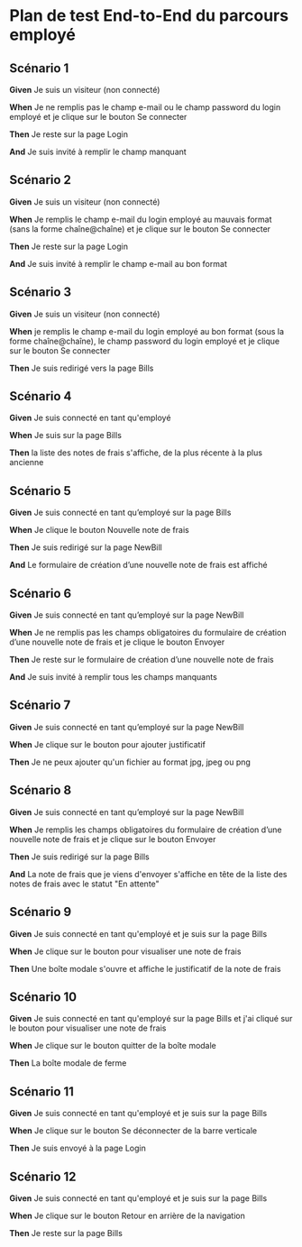 # Plan de test End-to-End du parcours employé

## Scénario 1

**Given** Je suis un visiteur (non connecté)

**When** Je ne remplis pas le champ e-mail ou le champ password du login employé et je clique sur le bouton Se connecter

**Then** Je reste sur la page Login

**And** Je suis invité à remplir le champ manquant


## Scénario 2

**Given** Je suis un visiteur (non connecté)

**When** Je remplis le champ e-mail du login employé au mauvais format (sans la forme chaîne@chaîne) et je clique sur le bouton Se connecter

**Then** Je reste sur la page Login

**And** Je suis invité à remplir le champ e-mail au bon format


## Scénario 3

**Given** Je suis un visiteur (non connecté)

**When** je remplis le champ e-mail du login employé au bon format (sous la forme chaîne@chaîne), le champ password du login employé et je clique sur le bouton Se connecter

**Then** Je suis redirigé vers la page Bills



## Scénario 4

**Given** Je suis connecté en tant qu'employé

**When** Je suis sur la page Bills

**Then** la liste des notes de frais s'affiche, de la plus récente à la plus ancienne


## Scénario 5

**Given** Je suis connecté en tant qu’employé sur la page Bills

**When** Je clique le bouton Nouvelle note de frais

**Then** Je suis redirigé sur la page NewBill

**And** Le formulaire de création d’une nouvelle note de frais est affiché


## Scénario 6

**Given** Je suis connecté en tant qu’employé sur la page NewBill

**When** Je ne remplis pas les champs obligatoires du formulaire de création d’une nouvelle note de frais et je clique le bouton Envoyer

**Then** Je reste sur le formulaire de création d’une nouvelle note de frais

**And** Je suis invité à remplir tous les champs manquants


## Scénario 7

**Given** Je suis connecté en tant qu’employé sur la page NewBill

**When** Je clique sur le bouton pour ajouter justificatif

**Then** Je ne peux ajouter qu'un fichier au format jpg, jpeg ou png


## Scénario 8

**Given** Je suis connecté en tant qu’employé sur la page NewBill

**When** Je remplis les champs obligatoires du formulaire de création d’une nouvelle note de frais et je clique sur le bouton Envoyer

**Then** Je suis redirigé sur la page Bills

**And** La note de frais que je viens d'envoyer s'affiche en tête de la liste des notes de frais avec le statut "En attente"


## Scénario 9

**Given** Je suis connecté en tant qu'employé et je suis sur la page Bills

**When** Je clique sur le bouton pour visualiser une note de frais

**Then** Une boîte modale s'ouvre et affiche le justificatif de la note de frais


## Scénario 10

**Given** Je suis connecté en tant qu'employé sur la page Bills et j'ai cliqué sur le bouton pour visualiser une note de frais

**When** Je clique sur le bouton quitter de la boîte modale

**Then** La boîte modale de ferme


## Scénario 11

**Given** Je suis connecté en tant qu'employé et je suis sur la page Bills

**When** Je clique sur le bouton Se déconnecter de la barre verticale

**Then** Je suis envoyé à la page Login


## Scénario 12

**Given** Je suis connecté en tant qu'employé et je suis sur la page Bills

**When** Je clique sur le bouton Retour en arrière de la navigation

**Then** Je reste sur la page Bills